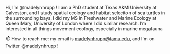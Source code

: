Hi, I’m @madelynhrupp ! I am a PhD student at Texas A&M University at Galveston, and I study spatial ecology and habitat seleciton of sea turtles in the surrounding bays. I did my MS in Freshwater and Marine Ecology at Queen Mary, University of London where I did similar research.
I’m interested in all things movement ecology, especially in marine megafauna

📫 How to reach me: my email is madelynhrupp@tamu.edu, and I'm on Twitter @madelynhrupp !

<!---
madelynhrupp/madelynhrupp is a ✨ special ✨ repository because its `README.md` (this file) appears on your GitHub profile.
You can click the Preview link to take a look at your changes.
--->
